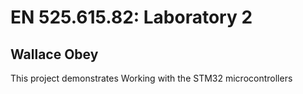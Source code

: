 # EN 525.615.82:  Laboratory 2
## Wallace Obey

This project demonstrates Working with the STM32 microcontrollers 